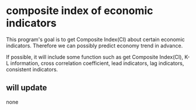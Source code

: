 # composite index of economic indicators

This program's goal is to get Composite Index(CI) about certain economic indicators. Therefore we can possibly predict economy trend in advance.

If possible, it will include some function such as get Composite Index(CI), K-L information, cross correlation coefficient, lead indicators, lag indicators, consistent indicators.




## will update

none
